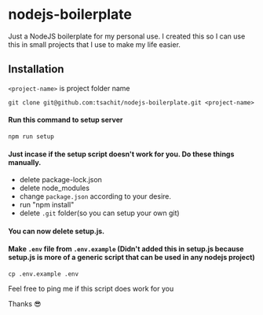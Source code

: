 # nodejs-boilerplate

Just a NodeJS boilerplate for my personal use. I created this so I can use this in small projects that I use to make my life easier.

## Installation
`<project-name>` is project folder name

```
git clone git@github.com:tsachit/nodejs-boilerplate.git <project-name>
```


#### Run this command to setup server
```
npm run setup
```

#### Just incase if the setup script doesn't work for you. Do these things manually.

- delete package-lock.json
- delete node_modules
- change `package.json` according to your desire.
- run "npm install"
- delete `.git` folder(so you can setup your own git)

#### You can now delete setup.js.

#### Make `.env` file from `.env.example` (Didn't added this in setup.js because setup.js is more of a generic script that can be used in any nodejs project)
```
cp .env.example .env
```

Feel free to ping me if this script does work for you

Thanks 😎
